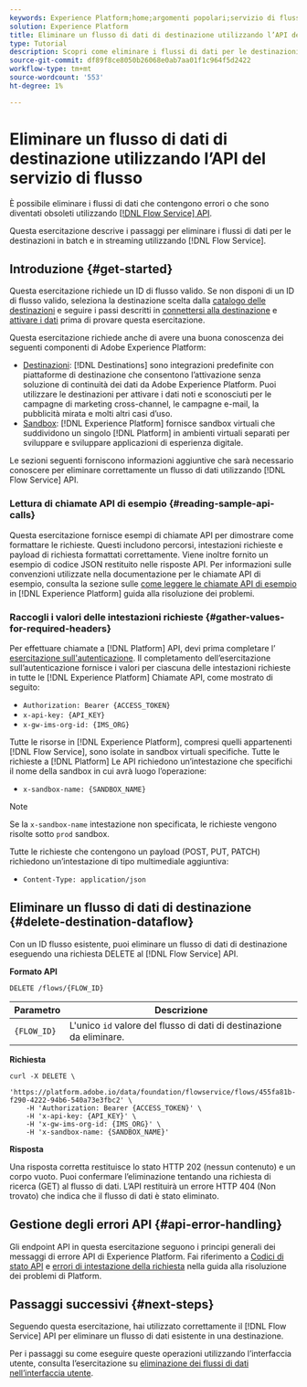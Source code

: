 ```yaml
---
keywords: Experience Platform;home;argomenti popolari;servizio di flusso;API;api;eliminare;eliminare flussi di dati di destinazione
solution: Experience Platform
title: Eliminare un flusso di dati di destinazione utilizzando l’API del servizio di flusso
type: Tutorial
description: Scopri come eliminare i flussi di dati per le destinazioni in batch e in streaming utilizzando l’API del servizio di flusso.
source-git-commit: df89f8ce8050b26068e0ab7aa01f1c964f5d2422
workflow-type: tm+mt
source-wordcount: '553'
ht-degree: 1%

---
```


# Eliminare un flusso di dati di destinazione utilizzando l’API del servizio di flusso

È possibile eliminare i flussi di dati che contengono errori o che sono diventati obsoleti utilizzando [[!DNL Flow Service] API](https://www.adobe.io/experience-platform-apis/references/flow-service/).

Questa esercitazione descrive i passaggi per eliminare i flussi di dati per le destinazioni in batch e in streaming utilizzando [!DNL Flow Service].

## Introduzione {#get-started}

Questa esercitazione richiede un ID di flusso valido. Se non disponi di un ID di flusso valido, seleziona la destinazione scelta dalla [catalogo delle destinazioni](../catalog/overview.md) e seguire i passi descritti in [connettersi alla destinazione](../ui/connect-destination.md) e [attivare i dati](../ui/activation-overview.md) prima di provare questa esercitazione.

Questa esercitazione richiede anche di avere una buona conoscenza dei seguenti componenti di Adobe Experience Platform:

* [Destinazioni](../home.md): [!DNL Destinations] sono integrazioni predefinite con piattaforme di destinazione che consentono l’attivazione senza soluzione di continuità dei dati da Adobe Experience Platform. Puoi utilizzare le destinazioni per attivare i dati noti e sconosciuti per le campagne di marketing cross-channel, le campagne e-mail, la pubblicità mirata e molti altri casi d’uso.
* [Sandbox](../../sandboxes/home.md): [!DNL Experience Platform] fornisce sandbox virtuali che suddividono un singolo [!DNL Platform] in ambienti virtuali separati per sviluppare e sviluppare applicazioni di esperienza digitale.

Le sezioni seguenti forniscono informazioni aggiuntive che sarà necessario conoscere per eliminare correttamente un flusso di dati utilizzando [!DNL Flow Service] API.

### Lettura di chiamate API di esempio {#reading-sample-api-calls}

Questa esercitazione fornisce esempi di chiamate API per dimostrare come formattare le richieste. Questi includono percorsi, intestazioni richieste e payload di richiesta formattati correttamente. Viene inoltre fornito un esempio di codice JSON restituito nelle risposte API. Per informazioni sulle convenzioni utilizzate nella documentazione per le chiamate API di esempio, consulta la sezione sulle [come leggere le chiamate API di esempio](../../landing/troubleshooting.md#how-do-i-format-an-api-request) in [!DNL Experience Platform] guida alla risoluzione dei problemi.

### Raccogli i valori delle intestazioni richieste {#gather-values-for-required-headers}

Per effettuare chiamate a [!DNL Platform] API, devi prima completare l’ [esercitazione sull&#39;autenticazione](https://www.adobe.com/go/platform-api-authentication-en). Il completamento dell’esercitazione sull’autenticazione fornisce i valori per ciascuna delle intestazioni richieste in tutte le [!DNL Experience Platform] Chiamate API, come mostrato di seguito:

* `Authorization: Bearer {ACCESS_TOKEN}`
* `x-api-key: {API_KEY}`
* `x-gw-ims-org-id: {IMS_ORG}`

Tutte le risorse in [!DNL Experience Platform], compresi quelli appartenenti [!DNL Flow Service], sono isolate in sandbox virtuali specifiche. Tutte le richieste a [!DNL Platform] Le API richiedono un’intestazione che specifichi il nome della sandbox in cui avrà luogo l’operazione:

* `x-sandbox-name: {SANDBOX_NAME}`

>[!NOTE]
>
>Se la `x-sandbox-name` intestazione non specificata, le richieste vengono risolte sotto `prod` sandbox.

Tutte le richieste che contengono un payload (POST, PUT, PATCH) richiedono un’intestazione di tipo multimediale aggiuntiva:

* `Content-Type: application/json`

## Eliminare un flusso di dati di destinazione {#delete-destination-dataflow}

Con un ID flusso esistente, puoi eliminare un flusso di dati di destinazione eseguendo una richiesta DELETE al [!DNL Flow Service] API.

**Formato API**

```http
DELETE /flows/{FLOW_ID}
```

| Parametro | Descrizione |
| --------- | ----------- |
| `{FLOW_ID}` | L&#39;unico `id` valore del flusso di dati di destinazione da eliminare. |

**Richiesta**

```shell
curl -X DELETE \
    'https://platform.adobe.io/data/foundation/flowservice/flows/455fa81b-f290-4222-94b6-540a73e3fbc2' \
    -H 'Authorization: Bearer {ACCESS_TOKEN}' \
    -H 'x-api-key: {API_KEY}' \
    -H 'x-gw-ims-org-id: {IMS_ORG}' \
    -H 'x-sandbox-name: {SANDBOX_NAME}'
```

**Risposta**

Una risposta corretta restituisce lo stato HTTP 202 (nessun contenuto) e un corpo vuoto. Puoi confermare l’eliminazione tentando una richiesta di ricerca (GET) al flusso di dati. L’API restituirà un errore HTTP 404 (Non trovato) che indica che il flusso di dati è stato eliminato.

## Gestione degli errori API {#api-error-handling}

Gli endpoint API in questa esercitazione seguono i principi generali dei messaggi di errore API di Experience Platform. Fai riferimento a [Codici di stato API](../../landing/troubleshooting.md#api-status-codes) e [errori di intestazione della richiesta](../../landing/troubleshooting.md#request-header-errors) nella guida alla risoluzione dei problemi di Platform.

## Passaggi successivi {#next-steps}

Seguendo questa esercitazione, hai utilizzato correttamente il [!DNL Flow Service] API per eliminare un flusso di dati esistente in una destinazione.

Per i passaggi su come eseguire queste operazioni utilizzando l’interfaccia utente, consulta l’esercitazione su [eliminazione dei flussi di dati nell’interfaccia utente](../ui/delete-destinations.md).
